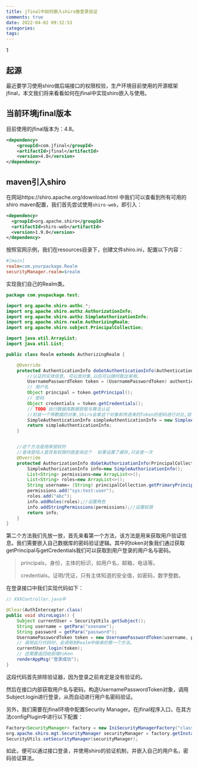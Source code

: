 ```yaml
---
title: jfinal中如何嵌入shiro做登录验证
comments: true
date: 2022-04-02 09:32:53
categories:
tags:
---
```


1

## 起源

最近要学习使用shiro做后端接口的权限校验，生产环境目前使用的开源框架jfinal，本文我们将来看看如何在jfinal中实现shiro嵌入与使用。

## 当前环境jfinal版本

目前使用的jfinal版本为：4.8。

```xml
<dependency>
    <groupId>com.jfinal</groupId>
    <artifactId>jfinal</artifactId>
    <version>4.8</version>
</dependency>
```

## maven引入shiro

在网站https://shiro.apache.org/download.html 中我们可以查看到所有可用的shiro maven配置，我们首先尝试使用`shiro-web`，即引入：

```xml
<dependency>
  <groupId>org.apache.shiro</groupId>
  <artifactId>shiro-web</artifactId>
  <version>1.9.0</version>
</dependency>
```

按照官网示例，我们在resources目录下，创建文件shiro.ini，配置以下内容：

```ini
#[main]
realm=com.yourpackage.Realm
securityManager.realm=$realm
```

实现我们自己的Realm类。

```java
package com.youpackage.test;

import org.apache.shiro.authc.*;
import org.apache.shiro.authz.AuthorizationInfo;
import org.apache.shiro.authz.SimpleAuthorizationInfo;
import org.apache.shiro.realm.AuthorizingRealm;
import org.apache.shiro.subject.PrincipalCollection;

import java.util.ArrayList;
import java.util.List;

public class Realm extends AuthorizingRealm {

    @Override
    protected AuthenticationInfo doGetAuthenticationInfo(AuthenticationToken authenticationToken) throws AuthenticationException {
        //认证的实体信息, 可以放对象,以后可以随时取出来用。
        UsernamePasswordToken token = (UsernamePasswordToken) authenticationToken;
        // 用户名
        Object principal = token.getPrincipal();
        // 密码
        Object credentials = token.getCredentials();
        // TODO 执行数据库数据获取与算法认证
        //封装一个带数据的对象,Shiro会拿这个对象和传进来的Token的密码进行对比,验证是否登录成功
        SimpleAuthenticationInfo simpleAuthenticationInfo = new SimpleAuthenticationInfo(principal, credentials, token.getName());
        return simpleAuthenticationInfo;
    }


    //这个方法是用来授权的
    //查询登陆人是否有权限时就查询这个  如果设置了缓存,只会查一次
    @Override
    protected AuthorizationInfo doGetAuthorizationInfo(PrincipalCollection principalCollection) {
        SimpleAuthorizationInfo info=new SimpleAuthorizationInfo();
        List<String> permissions=new ArrayList<>();
        List<String> roles=new ArrayList<>();
        String username= (String) principalCollection.getPrimaryPrincipal();
        permissions.add("sys:test:user");
        roles.add("abc");
        info.addRoles(roles);//设置角色
        info.addStringPermissions(permissions);//设置权限
        return info;
    }
}

```

第二个方法我们先放一放，首先来看第一个方法，该方法是用来获取用户验证信息。我们需要嵌入自己数据库的密码验证逻辑。其中的token对象我们通过获取getPrincipal与getCredentials我们可以获取到用户登录的用户名与密码。

> principals，身份，主体的标识，如用户名，邮箱，电话等。
>
> credentials，证明/凭证，只有主体知道的安全值，如密码，数字整数。

在登录接口中我们实现代码如下：

```java
// XXXController.java中

@Clear(AuthInterceptor.class)
public void shiroLogin() {
    Subject currentUser = SecurityUtils.getSubject();
    String username = getPara("usename");
    String password = getPara("password");
    UsernamePasswordToken token = new UsernamePasswordToken(username, password);
    // 调用此行代码时，会调用到Realm中继承的第一个方法。
    currentUser.login(token);
    // 还需要返回给前端token
    renderAppMsg("登录成功");
}
```

这段代码首先排除验证器，因为登录之前肯定是没有验证的。

然后在接口内部获取用户名与密码，构造UsernamePasswordToken对象，调用Subject.login进行登录，从而自动进行用户名密码验证。

另外，我们需要在jfinal环境中配置Security Manager。在jfinal程序入口，在其方法configPlugin中进行以下配置：

```java
Factory<SecurityManager> factory = new IniSecurityManagerFactory("classpath:shiro.ini");
org.apache.shiro.mgt.SecurityManager securityManager = factory.getInstance();
SecurityUtils.setSecurityManager(securityManager);
```

如此，便可以通过接口登录，并使用shiro的验证机制，并嵌入自己的用户名，密码验证算法。





